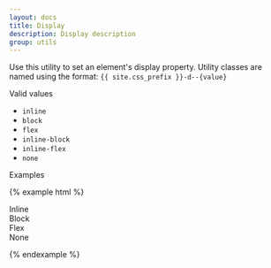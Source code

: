 ```yaml
---
layout: docs
title: Display
description: Display description
group: utils
---
```


Use this utility to set an element's display property. Utility classes are named using the format: `{{ site.css_prefix }}-d--{value}`

Valid values 
* `inline`
* `block`
* `flex`
* `inline-block`
* `inline-flex`
* `none`

Examples

{% example html %}

<div class="example-display">
   <div class="{{ site.css_prefix }}-p-around--x-small {{ site.css_prefix }}-d--inline">Inline</div>
   <div class="{{ site.css_prefix }}-p-around--x-small {{ site.css_prefix }}-d--block">Block</div>
   <div class="{{ site.css_prefix }}-p-around--x-small {{ site.css_prefix }}-d--flex">Flex</div>
   <div class="{{ site.css_prefix }}-p-around--x-small {{ site.css_prefix }}-d--none">None</div>
</div>

{% endexample %}

